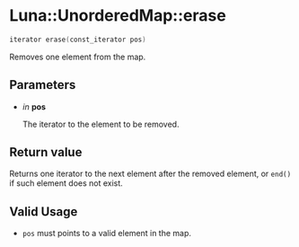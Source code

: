 # Luna::UnorderedMap::erase

```c++
iterator erase(const_iterator pos)
```

Removes one element from the map. 



## Parameters
* *in* **pos**

    The iterator to the element to be removed. 

## Return value
Returns one iterator to the next element after the removed element, or `end()` if such element does not exist. 

## Valid Usage
* `pos` must points to a valid element in the map. 

